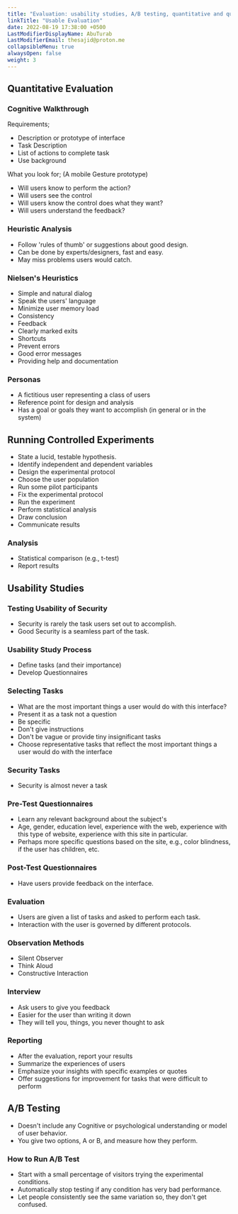 ```yaml
---
title: "Evaluation: usability studies, A/B testing, quantitative and qualitative evaluation, cybersecurity case study"
linkTitle: "Usable Evaluation"
date: 2022-08-19 17:38:00 +0500
LastModifierDisplayName: AbuTurab
LastModifierEmail: thesajid@proton.me
collapsibleMenu: true
alwaysOpen: false
weight: 3
---
```


## **Quantitative Evaluation**

### Cognitive Walkthrough
  
Requirements;
- Description or prototype of interface
- Task Description
- List of actions to complete task
- Use background

What you look for; (A mobile Gesture prototype)
- Will users know to perform the action?
- Will users see the control
- Will users know the control does what they want?
- Will users understand the feedback?

### Heuristic Analysis

- Follow 'rules of thumb' or suggestions about good design.
- Can be done by experts/designers, fast and easy.
- May miss problems users would catch.

### Nielsen's Heuristics

- Simple and natural dialog
- Speak the users' language
- Minimize user memory load
- Consistency
- Feedback
- Clearly marked exits
- Shortcuts
- Prevent errors
- Good error messages
- Providing help and documentation

### Personas

- A fictitious user representing a class of users
- Reference point for design and analysis
- Has a goal or goals they want to accomplish (in general or in the system)

## **Running Controlled Experiments**

- State a lucid, testable hypothesis.
- Identify independent and dependent variables
- Design the experimental protocol
- Choose the user population
- Run some pilot participants
- Fix the experimental protocol
- Run the experiment
- Perform statistical analysis
- Draw conclusion
- Communicate results

### Analysis

- Statistical comparison (e.g., t-test)
- Report results

## **Usability Studies**

### Testing Usability of Security

- Security is rarely the task users set out to accomplish.
- Good Security is a seamless part of the task.

### Usability Study Process

- Define tasks (and their importance)
- Develop Questionnaires

### Selecting Tasks

- What are the most important things a user would do with this interface?
- Present it as a task not a question
- Be specific
- Don't give instructions
- Don't be vague or provide tiny insignificant tasks
- Choose representative tasks that reflect the most important things a user would do with the interface

### Security Tasks

- Security is almost never a task

### Pre-Test Questionnaires

- Learn any relevant background about the subject's
- Age, gender, education level, experience with the web, experience with this type of website, experience with this site in particular.
- Perhaps more specific questions based on the site, e.g., color blindness, if the user has children, etc.

### Post-Test Questionnaires

- Have users provide feedback on the interface.

### Evaluation

- Users are given a list of tasks and asked to perform each task.
- Interaction with the user is governed by different protocols.

### Observation Methods

- Silent Observer
- Think Aloud
- Constructive Interaction

### Interview

- Ask users to give you feedback
- Easier for the user than writing it down
- They will tell you, things, you never thought to ask

### Reporting

- After the evaluation, report your results
- Summarize the experiences of users
- Emphasize your insights with specific examples or quotes
- Offer suggestions for improvement for tasks that were difficult to perform

## **A/B Testing**

- Doesn't include any Cognitive or psychological understanding or model of user behavior.
- You give two options, A or B, and measure how they perform.

### How to Run A/B Test

- Start with a small percentage of visitors trying the experimental conditions.
- Automatically stop testing if any condition has very bad performance.
- Let people consistently see the same variation so, they don't get confused.
